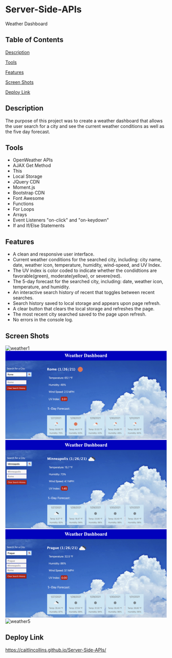 # Server-Side-APIs
Weather Dashboard
## Table of Contents

[Description](https://github.com/CaitlinCollins/Server-Side-APIs#description)

[Tools](https://github.com/CaitlinCollins/Server-Side-APIs#Tools)

[Features](https://github.com/CaitlinCollins/Server-Side-APIs#features)

[Screen Shots](https://github.com/CaitlinCollins/Server-Side-APIs#screen-shots)

[Deploy Link](https://github.com/CaitlinCollinsServer-Side-APIs#deploy-link)

## Description

The purpose of this project was to create a weather dashboard that allows the user search for a city and see the current weather conditions as well as the five day forecast. 
## Tools

- OpenWeather APIs
- AJAX Get Method
- This
- Local Storage
- JQuery CDN
- Moment.js
- Bootstrap CDN
- Font Awesome
- Functions
- For Loops
- Arrays
- Event Listeners "on-click" and "on-keydown"
- If and If/Else Statements

## Features

- A clean and responsive user interface.
- Current weather conditions for the searched city, including: city name, date, weather icon, temperature, humidity, wind-speed, and UV Index.
- The UV index is color coded to indicate whether the condidtions are favorable(green), moderate(yellow), or severe(red).
- The 5-day forecast for the searched city, including: date, weather icon, temperature, and humidity.
- An interactive search history of recent that toggles between recent searches.
- Search history saved to local storage and appears upon page refresh.
- A clear button that clears the local storage and refreshes the page.
- The most recent city searched saved to the page upon refresh.
- No errors in the console log.

## Screen Shots ## 
![weather1](https://github.com/CaitlinCollins/Server-Side-APIs/blob/main/Assets/screenshots/weather1.png)
![weather2](https://github.com/CaitlinCollins/Server-Side-APIs/blob/main/Assets/screenshots/weather2.png)
![weather3](https://github.com/CaitlinCollins/Server-Side-APIs/blob/main/Assets/screenshots/weather3.png)
![weather4](https://github.com/CaitlinCollins/Server-Side-APIs/blob/main/Assets/screenshots/weather4.png)
![weather5](https://github.com/CaitlinCollins/Server-Side-APIs/blob/main/Assets/screenshots/weather5.png)


## Deploy Link ##
https://caitlincollins.github.io/Server-Side-APIs/


